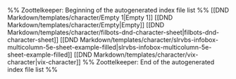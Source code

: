 %% Zoottelkeeper: Beginning of the autogenerated index file list  %%
 [[DND Markdown/templates/character/Empty 1|Empty 1]]
 [[DND Markdown/templates/character/Empty|Empty]]
 [[DND Markdown/templates/character/filbots-dnd-character-sheet|filbots-dnd-character-sheet]]
 [[DND Markdown/templates/character/slrvbs-infobox-multicolumn-5e-sheet-example-filled|slrvbs-infobox-multicolumn-5e-sheet-example-filled]]
 [[DND Markdown/templates/character/vix-character|vix-character]]
%% Zoottelkeeper: End of the autogenerated index file list  %%
